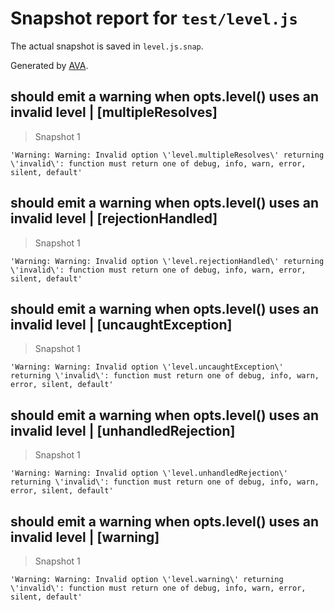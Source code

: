 # Snapshot report for `test/level.js`

The actual snapshot is saved in `level.js.snap`.

Generated by [AVA](https://ava.li).

## should emit a warning when opts.level() uses an invalid level | [multipleResolves]

> Snapshot 1

    'Warning: Warning: Invalid option \'level.multipleResolves\' returning \'invalid\': function must return one of debug, info, warn, error, silent, default'

## should emit a warning when opts.level() uses an invalid level | [rejectionHandled]

> Snapshot 1

    'Warning: Warning: Invalid option \'level.rejectionHandled\' returning \'invalid\': function must return one of debug, info, warn, error, silent, default'

## should emit a warning when opts.level() uses an invalid level | [uncaughtException]

> Snapshot 1

    'Warning: Warning: Invalid option \'level.uncaughtException\' returning \'invalid\': function must return one of debug, info, warn, error, silent, default'

## should emit a warning when opts.level() uses an invalid level | [unhandledRejection]

> Snapshot 1

    'Warning: Warning: Invalid option \'level.unhandledRejection\' returning \'invalid\': function must return one of debug, info, warn, error, silent, default'

## should emit a warning when opts.level() uses an invalid level | [warning]

> Snapshot 1

    'Warning: Warning: Invalid option \'level.warning\' returning \'invalid\': function must return one of debug, info, warn, error, silent, default'

